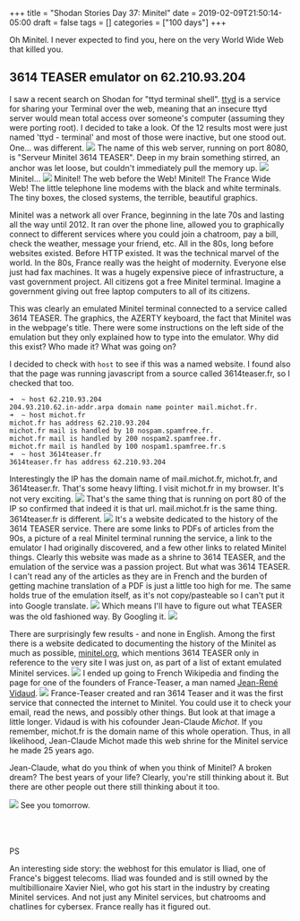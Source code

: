 +++
title = "Shodan Stories Day 37: Minitel"
date = 2019-02-09T21:50:14-05:00
draft = false
tags = []
categories = ["100 days"]
+++

Oh Minitel. I never expected to find you, here on the very World Wide Web that killed you.

## 3614 TEASER emulator on 62.210.93.204
I saw a recent search on Shodan for "ttyd terminal shell".  [ttyd](https://github.com/tsl0922/ttyd) is a service for sharing your Terminal over the web, meaning that an insecure ttyd server would mean total access over someone's computer (assuming they were porting root). I decided to take a look. Of the 12 results most were just named 'ttyd - terminal' and most of those were inactive, but one stood out. One... was different.
![](/images/100Days/Day37/firstlook2.png)
The name of this web server, running on port 8080, is "Serveur Minitel 3614 TEASER". Deep in my brain something stirred, an anchor was let loose, but couldn't immediately pull the memory up.
![](/images/100Days/Day37/teasermodems.png)
Minitel...
![](/images/100Days/Day37/bomb.png)
Minitel! The web before the Web! Minitel! The France Wide Web! The little telephone line modems with the black and white terminals. The tiny boxes, the closed systems, the terrible,  beautiful graphics.

Minitel was a network all over France, beginning in the late 70s and lasting all the way until 2012. It ran over the phone line, allowed you to graphically connect to different services where you could join a chatroom, pay a bill, check the weather, message your friend, etc. All in the 80s, long before websites existed. Before HTTP existed. It was the technical marvel of the world. In the 80s, France really was the height of modernity. Everyone else just had fax machines. It was a hugely expensive piece of infrastructure, a vast government project. All citizens got a free Minitel terminal. Imagine a government giving out free laptop computers to all of its citizens.

This was clearly an emulated Minitel terminal connected to a service called 3614 TEASER. The graphics, the AZERTY keyboard, the fact that Minitel was in the webpage's title. There were some instructions on the left side of the emulation but they only explained how to type into the emulator. Why did this exist? Who made it? What was going on?

I decided to check with `host` to see if this was a named website. I found also that the page was running javascript from a source called 3614teaser.fr, so I checked that too.
```
➜  ~ host 62.210.93.204
204.93.210.62.in-addr.arpa domain name pointer mail.michot.fr.
➜  ~ host michot.fr
michot.fr has address 62.210.93.204
michot.fr mail is handled by 10 nospam.spamfree.fr.
michot.fr mail is handled by 200 nospam2.spamfree.fr.
michot.fr mail is handled by 100 nospam1.spamfree.fr.s
➜  ~ host 3614teaser.fr
3614teaser.fr has address 62.210.93.204
```
Interestingly the IP has the domain name of mail.michot.fr, michot.fr, and 3614teaser.fr. That's some heavy lifting. I visit michot.fr in my browser. It's not very exciting.
![](/images/100Days/Day37/michot.png)
That's the same thing that is running on port 80 of the IP so confirmed that indeed it is that url. mail.michot.fr is the same thing. 3614teaser.fr is different.
![](/images/100Days/Day37/teaser.fr.png)
It's a website dedicated to the history of the 3614 TEASER service. There are some links to PDFs of articles from the 90s, a picture of a real Minitel terminal running the service, a link to the emulator I had originally discovered, and a few other links to related Minitel things. Clearly this website was made as a shrine to 3614 TEASER, and the emulation of the service was a passion project. But what was 3614 TEASER. I can't read any of the articles as they are in French and the burden of getting machine translation of a PDF is just a little too high for me. The same holds true of the emulation itself, as it's not copy/pasteable so I can't put it into Google translate.
![](/images/100Days/Day37/lost.png)
Which means I'll have to figure out what TEASER was the old fashioned way. By Googling it.
![](/images/100Days/Day37/minitelorg.png)

There are surprisingly few results - and none in English. Among the first there is a website dedicated to documenting the history of the Minitel as much as possible, [minitel.org](https://minitel.org/), which mentions 3614 TEASER only in reference to the very site I was just on, as part of a list of extant emulated Minitel services.
![](/images/100Days/Day37/services.png)
I ended up going to French Wikipedia and finding the page for one of the founders of France-Teaser, a man named [Jean-René Vidaud](https://fr.wikipedia.org/wiki/Jean-Ren%C3%A9_Vidaud).
![](/images/100Days/Day37/jeanclaude.png)
France-Teaser created and ran 3614 Teaser and it was the first service that connected the internet to Minitel. You could use it to check your email, read the news, and possibly other things. But look at that image a little longer. Vidaud is with his cofounder Jean-Claude _Michot_. If you remember, michot.fr is the domain name of this whole operation. Thus, in all likelihood, Jean-Claude Michot made this web shrine for the Minitel service he made 25 years ago.

Jean-Claude, what do you think of when you think of Minitel? A broken dream? The best years of your life? Clearly, you're still thinking about it. But there are other people out there still thinking about it too.

![](/images/100Days/Day37/community.png)
See you tomorrow.

<br>

<br>

<br>
PS

An interesting side story: the webhost for this emulator is Iliad, one of France's biggest telecoms. Iliad was founded and is still owned by the multibillionaire Xavier Niel, who got his start in the industry by creating Minitel services. And not just any Minitel services, but chatrooms and chatlines for cybersex. France really has it figured out.
